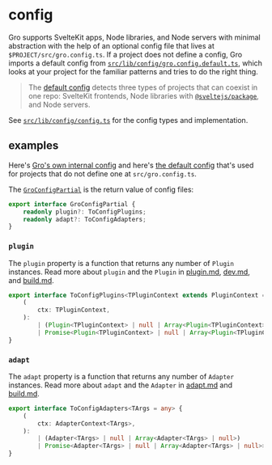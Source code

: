 # config

Gro supports SvelteKit apps, Node libraries, and Node servers with minimal abstraction
with the help of an optional config file that lives at `$PROJECT/src/gro.config.ts`.
If a project does not define a config, Gro imports a default config from
[`src/lib/config/gro.config.default.ts`](/src/lib/config/gro.config.default.ts),
which looks at your project for the familiar patterns and tries to do the right thing.

> The [default config](/src/lib/config/gro.config.default.ts)
> detects three types of projects that can coexist in one repo:
> SvelteKit frontends,
> Node libraries with [`@sveltejs/package`](https://kit.svelte.dev/docs/packaging),
> and Node servers.

See [`src/lib/config/config.ts`](/src/lib/config/config.ts) for the config types and implementation.

## examples

Here's [Gro's own internal config](/src/gro.config.ts) and
here's [the default config](/src/lib/config/gro.config.default.ts)
that's used for projects that do not define one at `src/gro.config.ts`.

The [`GroConfigPartial`](/src/gro.config.ts) is the return value of config files:

```ts
export interface GroConfigPartial {
	readonly plugin?: ToConfigPlugins;
	readonly adapt?: ToConfigAdapters;
}
```

### `plugin`

The `plugin` property is a function that returns any number of `Plugin` instances.
Read more about `plugin` and the `Plugin` in
[plugin.md](plugin.md), [dev.md](dev.md#plugin), and [build.md](build.md#plugin).

```ts
export interface ToConfigPlugins<TPluginContext extends PluginContext = PluginContext> {
	(
		ctx: TPluginContext,
	):
		| (Plugin<TPluginContext> | null | Array<Plugin<TPluginContext> | null>)
		| Promise<Plugin<TPluginContext> | null | Array<Plugin<TPluginContext> | null>>;
}
```

### `adapt`

The `adapt` property is a function that returns any number of `Adapter` instances.
Read more about `adapt` and the `Adapter` in [adapt.md](adapt.md) and [build.md](build.md#adapt).

```ts
export interface ToConfigAdapters<TArgs = any> {
	(
		ctx: AdapterContext<TArgs>,
	):
		| (Adapter<TArgs> | null | Array<Adapter<TArgs> | null>)
		| Promise<Adapter<TArgs> | null | Array<Adapter<TArgs> | null>>;
}
```
